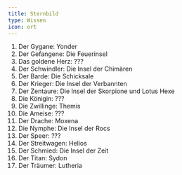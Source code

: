 ```yaml
---
title: Sternbild
type: Wissen
icon: ort
---
```


1. Der Gygane: Yonder
2. Der Gefangene: Die Feuerinsel
3. Das goldene Herz: ???
4. Der Schwindler: Die Insel der Chimären
5. Der Barde: Die Schicksale
6. Der Krieger: Die Insel der Verbannten
7. Der Zentaure: Die Insel der Skorpione und Lotus Hexe
8. Die Königin: ???
9. Die Zwillinge: Themis
10. Die Ameise: ???
11. Der Drache: Moxena
12. Die Nymphe: Die Insel der Rocs
13. Der Speer: ???
14. Der Streitwagen: Helios
15. Der Schmied: Die Insel der Zeit
16. Der Titan: Sydon
17. Der Träumer: Lutheria

